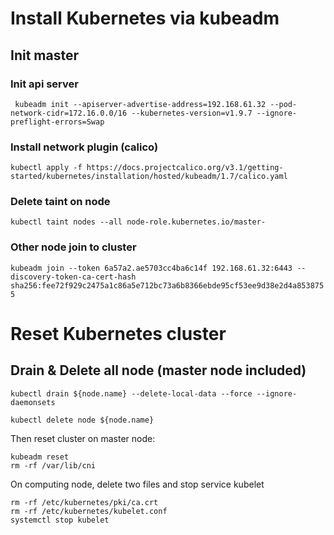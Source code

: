 # Install Kubernetes via kubeadm

## Init master

### Init api server
` kubeadm init --apiserver-advertise-address=192.168.61.32 --pod-network-cidr=172.16.0.0/16 --kubernetes-version=v1.9.7 --ignore-preflight-errors=Swap`
### Install network plugin (calico)

`kubectl apply -f https://docs.projectcalico.org/v3.1/getting-started/kubernetes/installation/hosted/kubeadm/1.7/calico.yaml`

### Delete taint on node
`kubectl taint nodes --all node-role.kubernetes.io/master-`

### Other node join to cluster

`kubeadm join --token 6a57a2.ae5703cc4ba6c14f 192.168.61.32:6443 --discovery-token-ca-cert-hash sha256:fee72f929c2475a1c86a5e712bc73a6b8366ebde95cf53ee9d38e2d4a8538755`



# Reset Kubernetes cluster

## Drain & Delete all node (master node included)

```
kubectl drain ${node.name} --delete-local-data --force --ignore-daemonsets

kubectl delete node ${node.name}
```

Then reset cluster on master node:
```
kubeadm reset 
rm -rf /var/lib/cni
```
On computing node, delete two files and stop service kubelet
```
rm -rf /etc/kubernetes/pki/ca.crt
rm -rf /etc/kubernetes/kubelet.conf
systemctl stop kubelet
```



